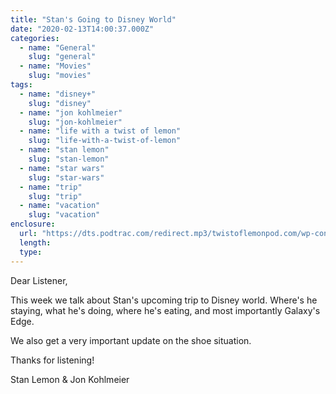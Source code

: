 ```yaml
---
title: "Stan's Going to Disney World"
date: "2020-02-13T14:00:37.000Z"
categories:
  - name: "General"
    slug: "general"
  - name: "Movies"
    slug: "movies"
tags:
  - name: "disney+"
    slug: "disney"
  - name: "jon kohlmeier"
    slug: "jon-kohlmeier"
  - name: "life with a twist of lemon"
    slug: "life-with-a-twist-of-lemon"
  - name: "stan lemon"
    slug: "stan-lemon"
  - name: "star wars"
    slug: "star-wars"
  - name: "trip"
    slug: "trip"
  - name: "vacation"
    slug: "vacation"
enclosure:
  url: "https://dts.podtrac.com/redirect.mp3/twistoflemonpod.com/wp-content/uploads/2020/02/083-lwatol-20200213.mp3"
  length:
  type:
---
```


Dear Listener,

This week we talk about Stan's upcoming trip to Disney world. Where's he staying, what he's doing, where he's eating, and most importantly Galaxy's Edge.

We also get a very important update on the shoe situation.

Thanks for listening!

Stan Lemon & Jon Kohlmeier

